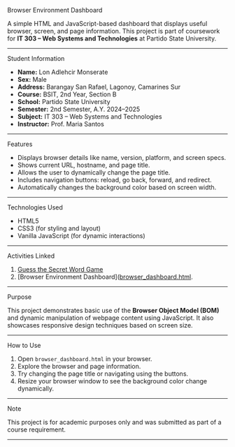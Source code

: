 Browser Environment Dashboard

A simple HTML and JavaScript-based dashboard that displays useful browser, screen, and page information. This project is part of coursework for **IT 303 – Web Systems and Technologies** at Partido State University.

---

Student Information

- **Name:** Lon Adlehcir Monserate
- **Sex:** Male  
- **Address:** Barangay San Rafael, Lagonoy, Camarines Sur  
- **Course:** BSIT, 2nd Year, Section B 
- **School:** Partido State University  
- **Semester:** 2nd Semester, A.Y. 2024–2025  
- **Subject:** IT 303 – Web Systems and Technologies  
- **Instructor:** Prof. Maria Santos  

---

 Features

-  Displays browser details like name, version, platform, and screen specs.
- Shows current URL, hostname, and page title.
-  Allows the user to dynamically change the page title.
-  Includes navigation buttons: reload, go back, forward, and redirect.
-  Automatically changes the background color based on screen width.

---

Technologies Used

- HTML5
- CSS3 (for styling and layout)
- Vanilla JavaScript (for dynamic interactions)

---

Activities Linked

1. [Guess the Secret Word Game](https://lo-glitch712.github.io/Guessing_Game/)
2. [Browser Environment Dashboard]([browser_dashboard.html](https://lo-glitch712.github.io/Browser_dashboard/).

---

Purpose

This project demonstrates basic use of the **Browser Object Model (BOM)** and dynamic manipulation of webpage content using JavaScript. It also showcases responsive design techniques based on screen size.

---

How to Use

1. Open `browser_dashboard.html` in your browser.
2. Explore the browser and page information.
3. Try changing the page title or navigating using the buttons.
4. Resize your browser window to see the background color change dynamically.

---

Note

This project is for academic purposes only and was submitted as part of a course requirement.

---

